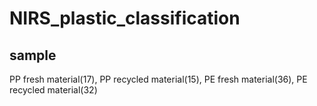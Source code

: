 # NIRS_plastic_classification

## sample
PP fresh material(17), PP recycled material(15), PE fresh material(36), PE recycled material(32)


